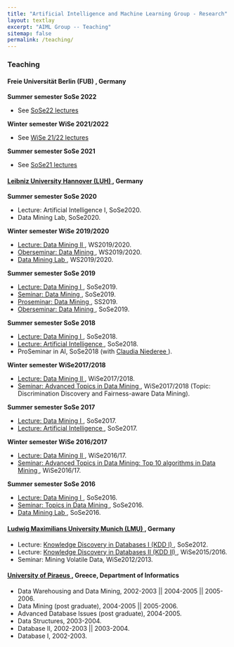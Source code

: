 ```yaml
---
title: "Artificial Intelligence and Machine Learning Group - Research"
layout: textlay
excerpt: "AIML Group -- Teaching"
sitemap: false
permalink: /teaching/
---
```


### Teaching
#### <a hef ="https://www.fu-berlin.de/">Freie Universität Berlin (FUB) </a>, Germany
<b> Summer semester SoSe 2022 </b>
- See <a href="https://www.mi.fu-berlin.de/en/inf/groups/ag-KIML/Teaching/SS22/index.html" target="new">SoSe22 lectures</a>

<b> Winter semester WiSe 2021/2022 </b>
- See <a href="https://www.mi.fu-berlin.de/en/inf/groups/ag-KIML/Teaching/WS-21_22/index.html" target="new">WiSe 21/22 lectures</a>

<b> Summer semester SoSe 2021 </b>
- See <a href="https://www.mi.fu-berlin.de/en/inf/groups/ag-KIML/Teaching/SS21/index.html" target="new">SoSe21 lectures</a>

#### <a href ="https://www.uni-hannover.de/"> Leibniz University Hannover (LUH) </a>, Germany

<b> Summer semester SoSe 2020 </b> 
- Lecture: Artificial Intelligence I, SoSe2020.
- Data Mining Lab, SoSe2020.

<b> Winter semester WiSe 2019/2020 </b> 
- <a href = "https://kbs.uni-hannover.de/~ntoutsi/DM2WiSe19_20.html"> Lecture: Data Mining II </a>, WS2019/2020.
- <a href ="https://kbs.uni-hannover.de/~ntoutsi/oberseminar.html"> Oberseminar: Data Mining </a>, WS2019/2020.
- <a href ="https://kbs.uni-hannover.de/~ntoutsi/DMlab.html"> Data Mining Lab </a>, WS2019/2020.

<b> Summer semester SoSe 2019 </b> 
- <a href ="https://kbs.uni-hannover.de/~ntoutsi/DM1SoSe19.html"> Lecture: Data Mining I </a>, SoSe2019.
- <a href ="https://kbs.uni-hannover.de/~ntoutsi/seminarSoSe19.html"> Seminar: Data Mining </a>, SoSe2019.
- <a href ="https://kbs.uni-hannover.de/~ntoutsi/proseminar/proseminarSoSe19.html"> Proseminar: Data Mining </a>, SS2019.
- <a href ="https://kbs.uni-hannover.de/~ntoutsi/oberseminar.html"> Oberseminar: Data Mining </a>, SoSe2019.

<b> Summer semester SoSe 2018 </b> 
- <a href = "https://www2.kbs.uni-hannover.de/datamining1_lecture.html"> Lecture: Data Mining I </a>, SoSe2018.
- <a href = "https://www2.kbs.uni-hannover.de/ai.html"> Lecture: Artificial Intelligence </a>, SoSe2018.
- ProSeminar in AI, SoSe2018 (with <a href ="https://www.l3s.de/user/niederee"> Claudia Niederee </a>).

<b> Winter semester WiSe2017/2018 </b>
- <a href ="https://www2.kbs.uni-hannover.de/dm2.html"> Lecture: Data Mining II </a>, WiSe2017/2018.
- <a href ="https://www2.kbs.uni-hannover.de/advanceddmseminar.html"> Seminar: Advanced Topics in Data Mining </a>, WiSe2017/2018 (Topic: Discrimination Discovery and Fairness-aware Data Mining).

<b> Summer semester SoSe 2017 </b> 
- <a href ="https://www2.kbs.uni-hannover.de/datamining1_lecture.html"> Lecture: Data Mining I </a>, SoSe2017.
- <a href = "https://www2.kbs.uni-hannover.de/ai.html"> Lecture: Artificial Intelligence </a>, SoSe2017.

<b> Winter semester WiSe 2016/2017 </b>
- <a href ="https://www2.kbs.uni-hannover.de/dm2.html"> Lecture: Data Mining II </a>, WiSe2016/17.
- <a href ="https://www2.kbs.uni-hannover.de/advanceddmseminar.html"> Seminar: Advanced Topics in Data Mining: Top 10 algorithms in Data Mining </a>, WiSe2016/17.

<b> Summer semester SoSe 2016 </b> 
- <a href ="https://www2.kbs.uni-hannover.de/datamining1_lecture.html"> Lecture: Data Mining I </a>, SoSe2016.
- <a href = "https://www2.kbs.uni-hannover.de/topics_in_data_mining.html"> Seminar: Topics in Data Mining </a>, SoSe2016.
- <a href ="https://www2.kbs.uni-hannover.de/data_mining_lab.html"> Data Mining Lab </a>, SoSe2016.

#### <a href = "https://www.lmu.de/en/index.html"> Ludwig Maximilians University Munich (LMU) </a>, Germany
- Lecture: <a href = "https://www2.dbs.ifi.lmu.de/cms/Knowledge_Discovery_in_Databases_I_(KDD_I)_12.html">Knowledge Discovery in Databases I (KDD I) </a>, SoSe2012.
- Lecture: <a href ="https://www2.dbs.ifi.lmu.de/cms/Knowledge_Discovery_in_Databases_II_(KDD_II)_WS1516.html">Knowledge Discovery in Databases II (KDD II) </a>, WiSe2015/2016.
- Seminar: Mining Volatile Data, WiSe2012/2013. 

#### <a href = "https://www.unipi.gr/unipi/en/"> University of Piraeus </a>, Greece, Department of Informatics
- Data Warehousing and Data Mining, 2002-2003 || 2004-2005 || 2005-2006.
- Data Mining (post graduate), 2004-2005 || 2005-2006.
- Advanced Database Issues (post graduate), 2004-2005.
- Data Structures, 2003-2004.
- Database II, 2002-2003 || 2003-2004.
- Database I, 2002-2003.
